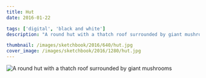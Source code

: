 ```yaml
---
title: Hut
date: 2016-01-22

tags: ['digital', 'black and white']
description: "A round hut with a thatch roof surrounded by giant mushrooms."

thumbnail: /images/sketchbook/2016/640/hut.jpg
cover_image: /images/sketchbook/2016/1280/hut.jpg
---
```


![A round hut with a thatch roof surrounded by giant mushrooms](/images/sketchbook/2016/960/hut.jpg)
